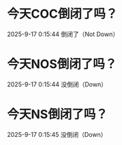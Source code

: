 # 今天COC倒闭了吗？

2025-9-17 0:15:44 倒闭了（Not Down）

# 今天NOS倒闭了吗？

2025-9-17 0:15:44 没倒闭（Down）

# 今天NS倒闭了吗？

2025-9-17 0:15:45 没倒闭（Down）

